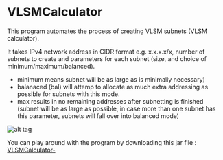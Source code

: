 # VLSMCalculator

This program automates the process of creating VLSM subnets (VLSM calculator).

It takes IPv4 network address in CIDR format e.g. x.x.x.x/x, number of subnets to create and parameters for each subnet (size, and choice of minimum/maximum/balanced).

- minimum means subnet will be as large as is minimally necessary)
- balanaced (bal) will attemp to allocate as much extra addressing as possible for subnets with this mode.
- max results in no remaining addresses after subnetting is finished (subnet will be as large as possible,  in case more than one subnet has this parameter, subnets will fall over into balanced mode)

![alt tag](https://raw.githubusercontent.com/belavina/VLSMCalculator-/master/VLSM.png)

You can play around with the program by downloading this jar file : [VLSMCalculator-](https://github.com/belavina/VLSMCalculator-/blob/master/VLSMCalculator.jar?raw=true)
